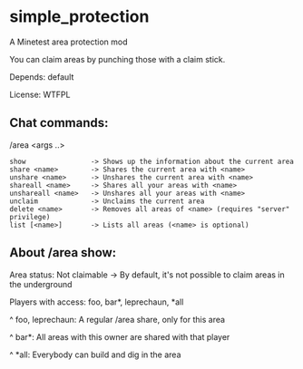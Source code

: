 simple_protection
=================

A Minetest area protection mod

You can claim areas by punching those with a claim stick.

Depends: default

License: WTFPL

Chat commands:
--------------
/area &lt;args ..&gt;

	show				-> Shows up the information about the current area
	share <name>		-> Shares the current area with <name>
	unshare <name>		-> Unshares the current area with <name>
	shareall <name>		-> Shares all your areas with <name>
	unshareall <name>	-> Unshares all your areas with <name>
	unclaim				-> Unclaims the current area
	delete <name>		-> Removes all areas of <name> (requires "server" privilege)
	list [<name>]		-> Lists all areas (<name> is optional)

About /area show:
-----------------

Area status: Not claimable -> By default, it's not possible to claim areas in the underground


Players with access: foo, bar*, leprechaun, *all

^ foo, leprechaun: A regular /area share, only for this area

^ bar*: All areas with this owner are shared with that player

^ *all: Everybody can build and dig in the area
